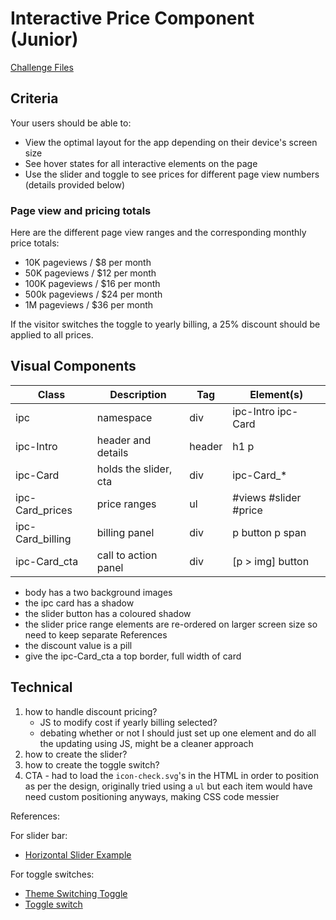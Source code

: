 # Interactive Price Component (Junior)

[Challenge Files](https://www.frontendmentor.io/challenges/interactive-pricing-component-t0m8PIyY8)

## Criteria

Your users should be able to:

- View the optimal layout for the app depending on their device's screen size
- See hover states for all interactive elements on the page
- Use the slider and toggle to see prices for different page view numbers
  (details provided below)

### Page view and pricing totals

Here are the different page view ranges and the corresponding monthly price
totals:

- 10K pageviews / $8 per month
- 50K pageviews / $12 per month
- 100K pageviews / $16 per month
- 500k pageviews / $24 per month
- 1M pageviews / $36 per month

If the visitor switches the toggle to yearly billing, a 25% discount should be
applied to all prices.

## Visual Components

| Class            | Description           | Tag    | Element(s)            |
| ---------------- | --------------------- | ------ | --------------------- |
| ipc              | namespace             | div    | ipc-Intro ipc-Card    |
| ipc-Intro        | header and details    | header | h1 p                  |
| ipc-Card         | holds the slider, cta | div    | ipc-Card\_\*          |
| ipc-Card_prices  | price ranges          | ul     | #views #slider #price |
| ipc-Card_billing | billing panel         | div    | p button p span       |
| ipc-Card_cta     | call to action panel  | div    | [p > img] button      |

- body has a two background images
- the ipc card has a shadow
- the slider button has a coloured shadow
- the slider price range elements are re-ordered on larger screen size so need
  to keep separate References
- the discount value is a pill
- give the ipc-Card_cta a top border, full width of card

## Technical

1. how to handle discount pricing?
   - JS to modify cost if yearly billing selected?
   - debating whether or not I should just set up one element and do all the
     updating using JS, might be a cleaner approach
1. how to create the slider?
1. how to create the toggle switch?
1. CTA - had to load the `icon-check.svg`'s in the HTML in order to position as
   per the design, originally tried using a `ul` but each item would have need
   custom positioning anyways, making CSS code messier

References:

For slider bar:

- [Horizontal Slider Example](https://www.w3.org/TR/wai-aria-practices-1.1/examples/slider/slider-1.html)

For toggle switches:

- [Theme Switching Toggle](https://codepen.io/SaraSoueidan/pen/jpBbrq)
- [Toggle switch](https://piccalil.li/tutorial/solution-002-toggle-switch)
